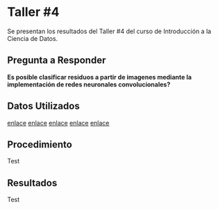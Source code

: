 # Taller #4
Se presentan los resultados del Taller #4 del curso de Introducción a la Ciencia de Datos.

## Pregunta a Responder
**Es posible clasificar residuos a partir de imagenes mediante la implementación de redes neuronales convolucionales?**

## Datos Utilizados
[enlace](https://www.kaggle.com/datasets/roy2004/unsortedwaste)
[enlace](https://www.kaggle.com/datasets/techsash/waste-classification-data)
[enlace](https://www.kaggle.com/datasets/hseyinsaidkoca/recyclable-solid-waste-dataset-on-5-background-co)
[enlace](https://www.kaggle.com/datasets/ionutandreivaduva/garbage-classification)
[enlace](https://www.kaggle.com/datasets/sanjadrag24/recyclable-waste-images)


## Procedimiento

Test

## Resultados
Test
